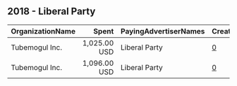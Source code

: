 ## 2018 - Liberal Party 
|OrganizationName|Spent|PayingAdvertiserNames|CreativeUrls|Impressions|Genders|AgeBrackets|CountryCodes|BillingAddresses|CandidateBallotInformation|
|:---|---:|:---|:---|---:|:---|:---|:---|:---|:---|
|Tubemogul  Inc.|1,025.00 USD|Liberal Party|[0](https://www.snap.com/political-ads/asset/c6cbb3af18e07948d9913227e9e10433a4bc9e10e4b6bca2be1005c2ab8d0699?mediaType=mp4)|335,092|FEMALE||australia|"1250 53rd Street,,,Emeryville,94608,US"||
|Tubemogul  Inc.|1,096.00 USD|Liberal Party|[0](https://www.snap.com/political-ads/asset/d02f2534cf7250c42bee983d2bc05371879fa8868fecd8939d7960a364669f14?mediaType=mp4)|365,035|FEMALE||australia|"1250 53rd Street,,,Emeryville,94608,US"||
